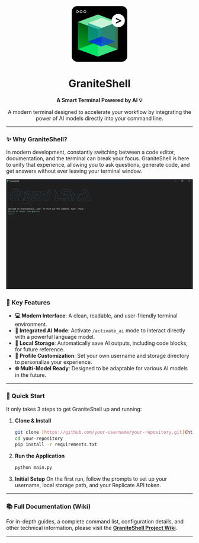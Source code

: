 <div align="center">
  <img src="asset/GraniteShell.png" alt="GraniteShell Logo" width="150"/>
  <h1>GraniteShell</h1>
  <p>
    <strong>A Smart Terminal Powered by AI 💡</strong>
  </p>
  <p>
    A modern terminal designed to accelerate your workflow by integrating the power of AI models directly into your command line.
  </p>
</div>

---

### **✨ Why GraniteShell?**

In modern development, constantly switching between a code editor, documentation, and the terminal can break your focus. GraniteShell is here to unify that experience, allowing you to ask questions, generate code, and get answers without ever leaving your terminal window.

![GraniteShell Application Demo](asset/preview_graniteshell.png)

### **🚀 Key Features**

* **💻 Modern Interface**: A clean, readable, and user-friendly terminal environment.
* **🤖 Integrated AI Mode**: Activate `/activate_ai` mode to interact directly with a powerful language model.
* **💾 Local Storage**: Automatically save AI outputs, including code blocks, for future reference.
* **🔧 Profile Customization**: Set your own username and storage directory to personalize your experience.
* **🌐 Multi-Model Ready**: Designed to be adaptable for various AI models in the future.

---

### **🏁 Quick Start**

It only takes 3 steps to get GraniteShell up and running:

1.  **Clone & Install**
    ```bash
    git clone [https://github.com/your-username/your-repository.git](https://github.com/your-username/your-repository.git)
    cd your-repository
    pip install -r requirements.txt
    ```

2.  **Run the Application**
    ```bash
    python main.py
    ```

3.  **Initial Setup**
    On the first run, follow the prompts to set up your username, local storage path, and your Replicate API token.

---

### **📚 Full Documentation (Wiki)**

For in-depth guides, a complete command list, configuration details, and other technical information, please visit the **[GraniteShell Project Wiki](https://github.com/your-username/your-repository/wiki)**.

---

